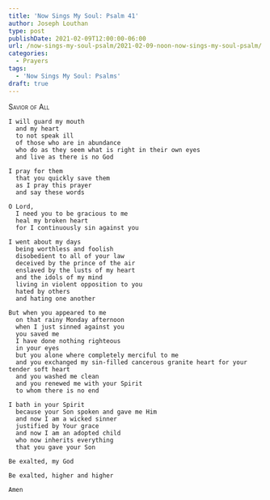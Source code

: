 ```yaml
---
title: 'Now Sings My Soul: Psalm 41'
author: Joseph Louthan
type: post
publishDate: 2021-02-09T12:00:00-06:00
url: /now-sings-my-soul-psalm/2021-02-09-noon-now-sings-my-soul-psalm/
categories:
  - Prayers
tags:
  - 'Now Sings My Soul: Psalms'
draft: true
---
```

<div style="font-variant: small-caps;">
Savior of All
</div>

    I will guard my mouth
      and my heart
      to not speak ill
      of those who are in abundance
      who do as they seem what is right in their own eyes
      and live as there is no God

    I pray for them
      that you quickly save them
      as I pray this prayer
      and say these words

    O Lord,
      I need you to be gracious to me
      heal my broken heart
      for I continuously sin against you

    I went about my days
      being worthless and foolish
      disobedient to all of your law
      deceived by the prince of the air
      enslaved by the lusts of my heart
      and the idols of my mind
      living in violent opposition to you
      hated by others
      and hating one another

    But when you appeared to me
      on that rainy Monday afternoon
      when I just sinned against you
      you saved me
      I have done nothing righteous
      in your eyes
      but you alone where completely merciful to me
      and you exchanged my sin-filled cancerous granite heart for your tender soft heart
      and you washed me clean
      and you renewed me with your Spirit
      to whom there is no end

    I bath in your Spirit
      because your Son spoken and gave me Him
      and now I am a wicked sinner
      justified by Your grace
      and now I am an adopted child
      who now inherits everything
      that you gave your Son

    Be exalted, my God

    Be exalted, higher and higher

    Amen
